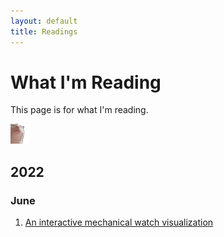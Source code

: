 ```yaml
---
layout: default
title: Readings
---
```


# What I'm Reading
This page is for what I'm reading.

<img src="/assets/catjam.gif" alt="catjam" width="32">

## 2022
### June
1. [An interactive mechanical watch visualization](https://ciechanow.ski/mechanical-watch/)
